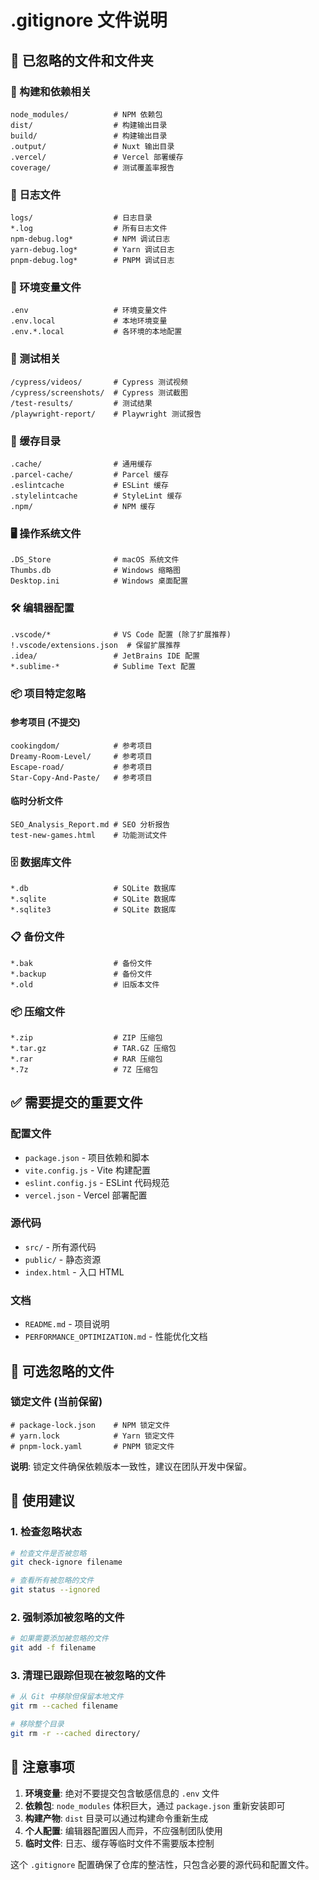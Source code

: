 # .gitignore 文件说明

## 📁 已忽略的文件和文件夹

### 🔧 构建和依赖相关
```
node_modules/          # NPM 依赖包
dist/                  # 构建输出目录
build/                 # 构建输出目录
.output/               # Nuxt 输出目录
.vercel/               # Vercel 部署缓存
coverage/              # 测试覆盖率报告
```

### 📝 日志文件
```
logs/                  # 日志目录
*.log                  # 所有日志文件
npm-debug.log*         # NPM 调试日志
yarn-debug.log*        # Yarn 调试日志
pnpm-debug.log*        # PNPM 调试日志
```

### 🔐 环境变量文件
```
.env                   # 环境变量文件
.env.local             # 本地环境变量
.env.*.local           # 各环境的本地配置
```

### 🧪 测试相关
```
/cypress/videos/       # Cypress 测试视频
/cypress/screenshots/  # Cypress 测试截图
/test-results/         # 测试结果
/playwright-report/    # Playwright 测试报告
```

### 💾 缓存目录
```
.cache/                # 通用缓存
.parcel-cache/         # Parcel 缓存
.eslintcache           # ESLint 缓存
.stylelintcache        # StyleLint 缓存
.npm/                  # NPM 缓存
```

### 🖥️ 操作系统文件
```
.DS_Store              # macOS 系统文件
Thumbs.db              # Windows 缩略图
Desktop.ini            # Windows 桌面配置
```

### 🛠️ 编辑器配置
```
.vscode/*              # VS Code 配置 (除了扩展推荐)
!.vscode/extensions.json  # 保留扩展推荐
.idea/                 # JetBrains IDE 配置
*.sublime-*            # Sublime Text 配置
```

### 📦 项目特定忽略

#### 参考项目 (不提交)
```
cookingdom/            # 参考项目
Dreamy-Room-Level/     # 参考项目
Escape-road/           # 参考项目
Star-Copy-And-Paste/   # 参考项目
```

#### 临时分析文件
```
SEO_Analysis_Report.md # SEO 分析报告
test-new-games.html    # 功能测试文件
```

### 🗄️ 数据库文件
```
*.db                   # SQLite 数据库
*.sqlite               # SQLite 数据库
*.sqlite3              # SQLite 数据库
```

### 📋 备份文件
```
*.bak                  # 备份文件
*.backup               # 备份文件
*.old                  # 旧版本文件
```

### 📦 压缩文件
```
*.zip                  # ZIP 压缩包
*.tar.gz               # TAR.GZ 压缩包
*.rar                  # RAR 压缩包
*.7z                   # 7Z 压缩包
```

## ✅ 需要提交的重要文件

### 配置文件
- `package.json` - 项目依赖和脚本
- `vite.config.js` - Vite 构建配置
- `eslint.config.js` - ESLint 代码规范
- `vercel.json` - Vercel 部署配置

### 源代码
- `src/` - 所有源代码
- `public/` - 静态资源
- `index.html` - 入口 HTML

### 文档
- `README.md` - 项目说明
- `PERFORMANCE_OPTIMIZATION.md` - 性能优化文档

## 🔄 可选忽略的文件

### 锁定文件 (当前保留)
```
# package-lock.json    # NPM 锁定文件
# yarn.lock            # Yarn 锁定文件
# pnpm-lock.yaml       # PNPM 锁定文件
```

**说明**: 锁定文件确保依赖版本一致性，建议在团队开发中保留。

## 🚀 使用建议

### 1. 检查忽略状态
```bash
# 检查文件是否被忽略
git check-ignore filename

# 查看所有被忽略的文件
git status --ignored
```

### 2. 强制添加被忽略的文件
```bash
# 如果需要添加被忽略的文件
git add -f filename
```

### 3. 清理已跟踪但现在被忽略的文件
```bash
# 从 Git 中移除但保留本地文件
git rm --cached filename

# 移除整个目录
git rm -r --cached directory/
```

## 📝 注意事项

1. **环境变量**: 绝对不要提交包含敏感信息的 `.env` 文件
2. **依赖包**: `node_modules` 体积巨大，通过 `package.json` 重新安装即可
3. **构建产物**: `dist` 目录可以通过构建命令重新生成
4. **个人配置**: 编辑器配置因人而异，不应强制团队使用
5. **临时文件**: 日志、缓存等临时文件不需要版本控制

这个 `.gitignore` 配置确保了仓库的整洁性，只包含必要的源代码和配置文件。
